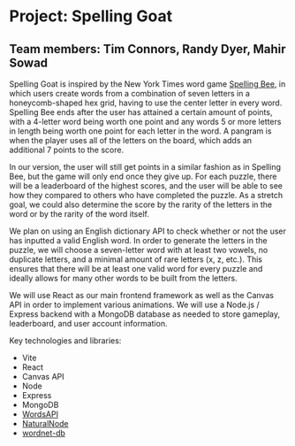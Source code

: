 # Project: Spelling Goat

## Team members: Tim Connors, Randy Dyer, Mahir Sowad

Spelling Goat is inspired by the New York Times word game [Spelling Bee](https://www.nytimes.com/puzzles/spelling-bee), in which users create words from a combination of seven letters in a honeycomb-shaped hex grid, having to use the center letter in every word. Spelling Bee ends after the user has attained a certain amount of points, with a 4-letter word being worth one point and any words 5 or more letters in length being worth one point for each letter in the word. A pangram is when the player uses all of the letters on the board, which adds an additional 7 points to the score.

In our version, the user will still get points in a similar fashion as in Spelling Bee, but the game will only end once they give up. For each puzzle, there will be a leaderboard of the highest scores, and the user will be able to see how they compared to others who have completed the puzzle. As a stretch goal, we could also determine the score by the rarity of the letters in the word or by the rarity of the word itself.

We plan on using an English dictionary API to check whether or not the user has inputted a valid English word. In order to generate the letters in the puzzle, we will choose a seven-letter word with at least two vowels, no duplicate letters, and a minimal amount of rare letters (x, z, etc.). This ensures that there will be at least one valid word for every puzzle and ideally allows for many other words to be built from the letters.

We will use React as our main frontend framework as well as the Canvas API in order to implement various animations. We will use a Node.js / Express backend with a MongoDB database as needed to store gameplay, leaderboard, and user account information.

Key technologies and libraries:

- Vite
- React
- Canvas API
- Node
- Express
- MongoDB
- [WordsAPI](https://www.wordsapi.com/)
- [NaturalNode](https://github.com/NaturalNode/natural)
- [wordnet-db](https://github.com/moos/wordnet-db)
